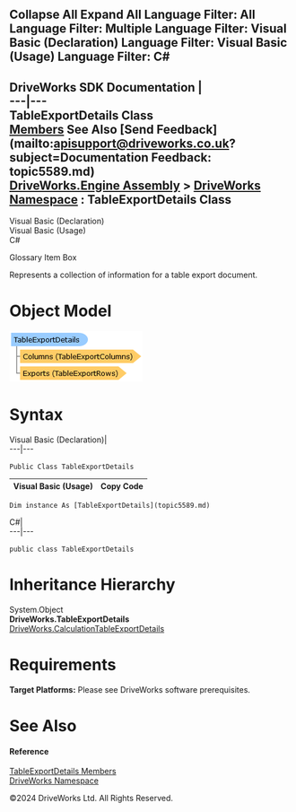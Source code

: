        

 Collapse All Expand All  Language Filter: All  Language Filter: Multiple  Language Filter: Visual Basic (Declaration) Language Filter: Visual Basic (Usage) Language Filter: C#  
---  
DriveWorks SDK Documentation  |   
---|---  
TableExportDetails Class   
[Members](topic5590.md) See Also [Send Feedback](mailto:apisupport@driveworks.co.uk?subject=Documentation Feedback: topic5589.md)  
[DriveWorks.Engine Assembly](topic2156.md) > [DriveWorks Namespace](topic2159.md) : TableExportDetails Class  
---  
  
Visual Basic (Declaration)    
Visual Basic (Usage)    
C# 

Glossary Item Box

Represents a collection of information for a table export document. 

# Object Model

![](dotnetdiagramimages/image281.png)

# Syntax

Visual Basic (Declaration)|   
---|---  
      
    
    Public Class TableExportDetails   
  
Visual Basic (Usage)| Copy Code  
---|---  
      
    
    Dim instance As [TableExportDetails](topic5589.md)  
  
C#|   
---|---  
      
    
    public class TableExportDetails   
  
# Inheritance Hierarchy

System.Object  
**DriveWorks.TableExportDetails**  
[DriveWorks.CalculationTableExportDetails](topic2450.md)  


# Requirements

**Target Platforms:** Please see DriveWorks software prerequisites.

# See Also

#### Reference

[TableExportDetails Members](topic5590.md)   
[DriveWorks Namespace](topic2159.md)

©2024 DriveWorks Ltd. All Rights Reserved.
